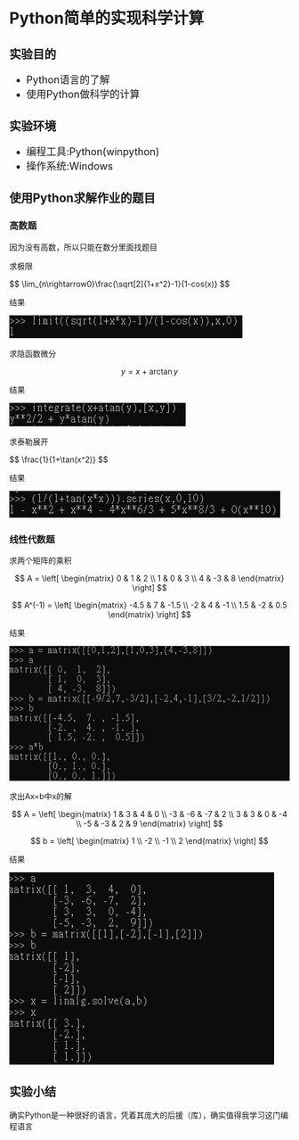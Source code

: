 <h1>Python简单的实现科学计算</h1>

<h2>实验目的</h2>
<ul style="font-size:18px">
    <li>Python语言的了解</li>
    <li>使用Python做科学的计算</li>
</ul>

<h2>实验环境</h2>
<ul style="font-size:18px">
    <li>编程工具:Python(winpython)</li>
    <li>操作系统:Windows</li>
</ul>

<h2>使用Python求解作业的题目</h2>
<h3>高数题</h3>
<p>因为没有高数，所以只能在数分里面找题目</p>
<p>求极限</p>
$$ \lim_{n\rightarrow0}\frac{\sqrt[2]{1+x^2}-1}{1-cos(x)} $$

<p>结果</p>
<img src="images/limit.jpg">
<p>求隐函数微分</p>


$$ y = x + \arctan y $$

<p>结果</p>
<img src="images/integrate.jpg">

<p>求泰勒展开</p>
$$ \frac{1}{1+\tan(x^2)} $$

<p>结果</p>
<img src="images/talor.jpg">

<h3>线性代数题</h3>
<p>求两个矩阵的乘积</p>

$$ A = \left[
   \begin{matrix}
   0 & 1 & 2 \\
   1 & 0 & 3 \\
   4 & -3 & 8 
   \end{matrix}
   \right]  
$$
   
$$ A^(-1) = \left[
   \begin{matrix}
   -4.5 & 7 & -1.5 \\
   -2 & 4 & -1 \\
   1.5 & -2 & 0.5
   \end{matrix}
   \right]
$$

<p>结果</p>
<img src="images/matrix1.jpg">

<p>求出Ax=b中x的解</p>

$$ A = \left[
        \begin{matrix}
        1 & 3 & 4 & 0 \\
        -3 & -6 & -7 & 2 \\
        3 & 3 & 0 & -4 \\
        -5 & -3 & 2 & 9
        \end{matrix}
        \right]
$$

$$ b = \left[
       \begin{matrix}
       1 \\
       -2 \\
       -1 \\
       2
       \end{matrix}
       \right]
$$ 

<p>结果</p>
<img src="images/matrix2.jpg">

<h2>实验小结</h2>
<p>确实Python是一种很好的语言，凭着其庞大的后援（库），确实值得我学习这门编程语言</p>